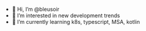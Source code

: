- 👋 Hi, I’m @bleusoir
- 👀 I’m interested in new development trends
- 🌱 I’m currently learning k8s, typescript, MSA, kotlin
